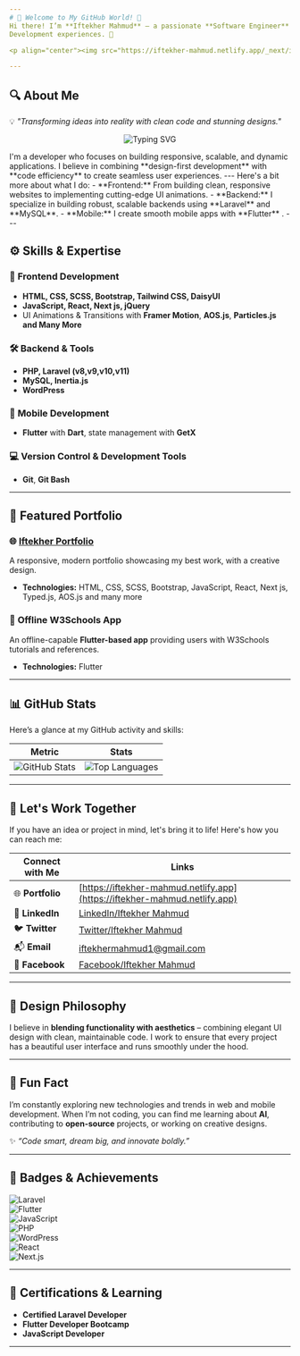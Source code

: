 ```yaml
---
# 🌟 Welcome to My GitHub World! 🌟  
Hi there! I’m **Iftekher Mahmud** – a passionate **Software Engineer** dedicated to crafting exceptional web and mobile 
Development experiences. 🚀  

<p align="center"><img src="https://iftekher-mahmud.netlify.app/_next/image?url=%2Fimage%2Fbanner.jpg&w=640&q=75" alt="Profile Avatar" height='200' width='200'></p>

---
```


## 🔍 **About Me**  
💡 _"Transforming ideas into reality with clean code and stunning designs."_  
<p align="center"> <img src="https://readme-typing-svg.demolab.com?font=Fira+Code&size=22&pause=1000&color=0087D8&center=true&vCenter=true&width=500&lines=Software+Engineer+%7C+Web+%26+Mobile+Developer;Open-Source+Enthusiast;Building+User-Friendly+Applications" alt="Typing SVG" /> </p>
I'm a developer who focuses on building responsive, scalable, and dynamic applications. I believe in combining **design-first development** with **code efficiency** to create seamless user experiences.
---
Here's a bit more about what I do:
- **Frontend:** From building clean, responsive websites to implementing cutting-edge UI animations.
- **Backend:** I specialize in building robust, scalable backends using **Laravel** and **MySQL**.
- **Mobile:** I create smooth mobile apps with **Flutter** .
---

## ⚙️ **Skills & Expertise**  

### 🎨 **Frontend Development**  
- **HTML, CSS, SCSS, Bootstrap, Tailwind CSS, DaisyUI**  
- **JavaScript, React, Next js, jQuery**  
- UI Animations & Transitions with **Framer Motion**, **AOS.js**, **Particles.js**  **and Many More**

### 🛠️ **Backend & Tools**  
- **PHP, Laravel (v8,v9,v10,v11)**  
- **MySQL, Inertia.js**  
- **WordPress**  

### 📱 **Mobile Development**  
- **Flutter** with **Dart**, state management with **GetX**  

### 💻 **Version Control & Development Tools**  
- **Git**, **Git Bash**  

---

## 🚀 **Featured Portfolio**  
### 🌐 **[Iftekher Portfolio](https://iftekher-mahmud.netlify.app)**  
A responsive, modern portfolio showcasing my best work, with a creative design.  
- **Technologies:** HTML, CSS, SCSS, Bootstrap, JavaScript, React, Next js, Typed.js, AOS.js and many more 

### 📱 **Offline W3Schools App**  
An offline-capable **Flutter-based app** providing users with W3Schools tutorials and references.  
- **Technologies:** Flutter

---

## 📊 **GitHub Stats**  
Here’s a glance at my GitHub activity and skills:  

| **Metric**                 | **Stats**                                                   |  
|----------------------------|-------------------------------------------------------------|  
| ![GitHub Stats](https://github-readme-stats.vercel.app/api?username=iftekher2108&show_icons=true&theme=radical) | ![Top Languages](https://github-readme-stats.vercel.app/api/top-langs/?username=iftekher2108&layout=compact&theme=radical) |  

---

## 💼 **Let's Work Together**  
If you have an idea or project in mind, let's bring it to life! Here's how you can reach me:  

| **Connect with Me**         | **Links**                                                   |  
|-----------------------------|-------------------------------------------------------------|  
| 🌐 **Portfolio**             | [https://iftekher-mahmud.netlify.app](https://iftekher-mahmud.netlify.app) |  
| 💼 **LinkedIn**              | [LinkedIn/Iftekher Mahmud](https://www.linkedin.com/in/iftekhermahmud1/)                                    |  
| 🐦 **Twitter**               | [Twitter/Iftekher Mahmud](https://x.com/iftekher2108)                                     |  
| 📬 **Email**                 | [iftekhermahmud1@gmail.com](mailto:iftekhermahmud1@gmail.com)               |  
| 🎴 **Facebook**                 | [Facebook/Iftekher Mahmud](https://www.facebook.com/mdiftekher.mahmud)               |  

---

## 🎨 **Design Philosophy**  
I believe in **blending functionality with aesthetics** – combining elegant UI design with clean, maintainable code. I work to ensure that every project has a beautiful user interface and runs smoothly under the hood.

---

## 🚀 **Fun Fact**  
I’m constantly exploring new technologies and trends in web and mobile development. When I’m not coding, you can find me learning about **AI**, contributing to **open-source** projects, or working on creative designs.  

✨ _“Code smart, dream big, and innovate boldly.”_  

---

## 🔗 **Badges & Achievements**  
![Laravel](https://img.shields.io/badge/Laravel-ff2d20?style=flat&logo=laravel&logoColor=white)  
![Flutter](https://img.shields.io/badge/Flutter-02569B?style=flat&logo=flutter&logoColor=white)  
![JavaScript](https://img.shields.io/badge/JavaScript-F7DF1E?style=flat&logo=javascript&logoColor=black)  
![PHP](https://img.shields.io/badge/PHP-777BB4?style=flat&logo=php&logoColor=white)  
![WordPress](https://img.shields.io/badge/WordPress-21759B?style=flat&logo=wordpress&logoColor=white)  
![React](https://img.shields.io/badge/React-61DAFB?style=flat&logo=react&logoColor=black)  
![Next.js](https://img.shields.io/badge/Next.js-000000?style=flat&logo=next.js&logoColor=white)  

---

## 📄 **Certifications & Learning**  
- **Certified Laravel Developer**  
- **Flutter Developer Bootcamp**  
- **JavaScript Developer**

---
